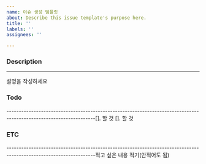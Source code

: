 ```yaml
---
name: 이슈 생성 템플릿
about: Describe this issue template's purpose here.
title: ''
labels: ''
assignees: ''

---
```


### Description
------------------------------------------------------------------------------------------------------------------
설명을 작성하세요

### Todo
------------------------------------------------------------------------------------------------------------------[]. 할 것
[]. 할 것

### ETC
------------------------------------------------------------------------------------------------------------------적고 싶은 내용 적기(안적어도 됨)
